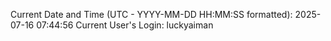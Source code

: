 Current Date and Time (UTC - YYYY-MM-DD HH:MM:SS formatted): 2025-07-16 07:44:56
Current User's Login: luckyaiman
